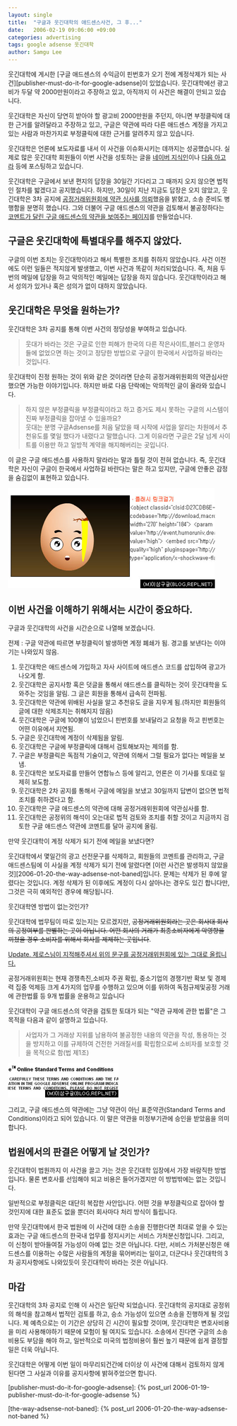 ```yaml
---
layout: single
title:  "구글과 웃긴대학의 애드센스사건, 그 후..."
date:   2006-02-19 09:06:00 +09:00
categories: advertising
tags: google adsense 웃긴대학
author: Samgu Lee
---
```

웃긴대학에 게시한 [구글 애드센스의 수익금이 핀번호가 오기 전에 계정삭제가 되는 사건][publisher-must-do-it-for-google-adsense]이 있었습니다. 웃긴대학에선 광고비가 두달 약 2000만원이라고 주장하고 있고, 아직까지 이 사건은 해결이 안되고 있습니다.

웃긴대학은 자신이 당연히 받아야 할 광고비 2000만원을 주던지, 아니면 부정클릭에 대한 근거를 알려달라고 주장하고 있고, 구글은 약관에 따라 다른 애드센스 계정을 가지고 있는 사람과 마찬가지로 부정클릭에 대한 근거를 알려주지 않고 있습니다.

웃긴대학은 언론에 보도자료를 내서 이 사건을 이슈화시키는 데까지는 성공했습니다. 실제로 많은 웃긴대학 회원들이 이번 사건을 성토하는 글을 [네이버 지식인](http://kin.naver.com/search.naver?where=ns_all&query=%B1%B8%B1%DB+%BF%F4%B1%E4%B4%EB%C7%D0)이나 [다음 아고라](http://agora.media.daum.net/petition/view.do?no=10607) 등에 포스팅하고 있습니다.

웃긴대학은 구글에서 보낸 편지의 답장을 30일간 기다리고 그 때까지 오지 않으면 법적인 절차를 밟겠다고 공지했습니다. 하지만, 30일이 지난 지금도 답장은 오지 않았고, 웃긴대학은 3차 공지에 [공정거래위원회에 약관 심사를 의뢰](http://www.etnews.co.kr/news/detail.html?id=200602080131)했음을 밝혔고, 소송 준비도 병행함을 분명히 했습니다. 그와 더불어 구글 애드센스의 약관을 검토해서 불공정하다는 [코멘트가 달린 구글 애드센스의 약관을 보여주는 페이지](http://event.humoruniv.dreamwiz.com/images/tmppp/google_law.html)를 만들었습니다.

## 구글은 웃긴대학에 특별대우를 해주지 않았다.

구글의 이번 조치는 웃긴대학이라고 해서 특별한 조치를 취하지 않았습니다. 사건 이전에도 이런 일들은 적지않게 발생했고, 이번 사건과 똑같이 처리되었습니다. 즉, 처음 두번의 메일에 답장을 하고 악의적인 메일에는 답장을 하지 않습니다. 웃긴대학이라고 해서 성의가 있거나 혹은 성의가 없이 대하지 않았습니다.

## 웃긴대학은 무엇을 원하는가?

웃긴대학은 3차 공지를 통해 이번 사건의 정당성을 부여하고 있습니다.

> 웃대가 바라는 것은 구글로 인한 피해가 한국의 다른 작은사이트,블러그 운영자들에 없었으면 하는 것이고 정당한 방법으로 구글이 한국에서 사업하길 바라는 것입니다.

웃긴대학이 진정 원하는 것이 위와 같은 것이라면 단순히 공정거래위원회의 약관심사만 했으면 가능한 이야기입니다. 하지만 바로 다음 단락에는 악의적인 글이 올라와 있습니다.

> 하지 않은 부정클릭을 부정클릭이라고 하고 증거도 제시 못하는 구글의 시스템이 진짜 부정클릭을 잡아낼 수 있을까요?  
> 웃대는 분명 구글Adsense를 처음 달았을 때 시작에 사업을 알리는 차원에서 추천유도를 몇일 했다가 내렸다고 말했습니다. 그게 이유라면 구글은 2달 넘게 사이트를 이용만 하고 일방적 계약을 해지해버리는 곳입니다.

이 글은 구글 애드센스를 사용하지 말라라는 말과 틀릴 것이 전혀 없습니다. 즉, 웃긴대학은 자신이 구글이 한국에서 사업하길 바란다는 말은 하고 있지만, 구글에 안좋은 감정을 숨김없이 표현하고 있습니다.

![웃긴대학에서 배포하는 애드센스 플래쉬](/assets/humoruniv_vs_google.jpg)

## 이번 사건을 이해하기 위해서는 시간이 중요하다.

구글과 웃긴대학의 사건을 시간순으로 나열해 보겠습니다.

전제 : 구글 약관에 따르면 부정클릭이 발생하면 계정 폐쇄가 됨. 경고를 보낸다는 이야기는 나와있지 않음.

1. 웃긴대학은 애드센스에 가입하고 자사 사이트에 애드센스 코드를 삽입하여 광고가 나오게 함.
2. 웃긴대학은 공지사항 혹은 덧글을 통해서 애드센스를 클릭하는 것이 웃긴대학을 도와주는 것임을 알림. 그 글은 회원을 통해서 급속히 전파됨.
3. 웃긴대학은 약관에 위배된 사실을 알고 추천유도 글을 지우게 됨.(하지만 회원들의 글에 대한 삭제조치는 취해지지 않음)
4. 웃긴대학은 구글에 100불이 넘었으니 핀번호를 보내달라고 요청을 하고 핀번호는 어떤 이유에서 지연됨.
5. 구글은 웃긴대학에 계정이 삭제됨을 알림.
6. 웃긴대학은 구글에 부정클릭에 대해서 검토해보자는 제의를 함.
7. 구글은 부정클릭은 독점적 기술이고, 약관에 의해서 그럴 필요가 없다는 메일을 보냄.
8. 웃긴대학은 보도자료를 만들어 연합뉴스 등에 알리고, 언론은 이 기사를 토대로 일제히 보도함.
9. 웃긴대학은 2차 공지를 통해서 구글에 메일을 보냈고 30일까지 답변이 없으면 법적조치를 취하겠다고 함.
10. 웃긴대학은 구글 애드센스의 약관에 대해 공정거래위원회에 약관심사를 함.
11. 웃긴대학은 공정위의 해석이 오는대로 법적 검토와 조치를 취할 것이고 지금까지 검토한 구글 애드센스 약관에 코멘트를 달아 공지에 올림.

만약 웃긴대학이 계정 삭제가 되기 전에 메일을 보냈다면?

웃긴대학에서 몇일간의 광고 선전문구를 삭제하고, 회원들의 코멘트를 관리하고, 구글 애드센스팀에 이 사실을 계정 삭제가 되기 전에 알렸다면 [이런 사건은 발생하지 않았을 것][2006-01-20-the-way-adsense-not-baned]입니다. 문제는 삭제가 된 후에 알렸다는 것입니다. 계정 삭제가 된 이후에도 계정이 다시 살아나는 경우도 있긴 합니다만, 그것은 극히 예외적인 경우에 해당됩니다.

웃긴대학엔 방법이 없는것인가?

웃긴대학에 법무팀이 따로 있는지는 모르겠지만, <del datetime="2006-02-20T09:32:50+00:00">공정거래위원회라는 곳은 회사대 회사의 공정여부를 판별하는 곳이 아닙니다. 어떤 회사의 거래가 최종소비자에게 악영향을 끼쳤을 경우 소비자를 위해서 회사를 제제하는 곳입니다</del>.

<ins datetime="2006-02-20T09:32:50+00:00">Update. 제로스님이 지적해주셔서 위의 문구를 공정거래위원회에 있는 그대로 올립니다.

공정거래위원회는 현재 경쟁촉진,소비자 주권 확립, 중소기업의 경쟁기반 확보 및 경제력 집중 억제등 크게 4가지의 업무를 수행하고 있으며 이를 위하여 독점규제및공정 거래에 관한법률 등 9개 법률을 운용하고 있습니다</ins>

웃긴대학이 구글 애드센스의 약관을 검토한 토대가 되는 "약관 규제에 관한 법률"은 그 목적을 다음과 같이 설명하고 있습니다.

> 사업자가 그 거래상 지위를 남용하여 불공정한 내용의 약관을 작성, 통용하는 것을 방지하고 이를 규제하여 건전한 거래질서를 확립함으로써 소비자를 보호할 것을 목적으로 함(법 제1조)

![구글의 표준약관 일부](/assets/google_terms.jpg)

그리고, 구글 애드센스의 약관에는 그냥 약관이 아닌 표준약관(Standard Terms and Conditions)이라고 되어 있습니다. 이 말은 약관을 미정부기관에 승인을 받았음을 의미합니다.

## 법원에서의 판결은 어떻게 날 것인가?

웃긴대학이 법원까지 이 사건을 끌고 가는 것은 웃긴대학 입장에서 가장 바람직한 방법입니다. 물론 변호사를 선임해야 되고 비용은 들어가겠지만 이 방법밖에는 없는 것입니다.

일반적으로 부정클릭은 대단히 복잡한 사안입니다. 어떤 것을 부정클릭으로 잡아야 할 것인지에 대한 표준도 없을 뿐더러 회사마다 처리 방식이 틀립니다.

만약 웃긴대학에서 한국 법원에 이 사건에 대한 소송을 진행한다면 최대로 얻을 수 있는 효과는 구글 애드센스의 한국내 업무를 정지시키는 서비스 가처분신청입니다. 그리고, 이 신청이 받아들여질 가능성이 아예 없는 것은 아닙니다. 다만, 서비스 가처분신청은 애드센스를 이용하는 수많은 사람들의 계정을 묶어버리는 일이고, 더군다나 웃긴대학의 3차 공지사항에도 나와있듯이 웃긴대학이 바라는 것은 아닙니다.

## 마감

웃긴대학의 3차 공지로 인해 이 사건은 일단락 되었습니다. 웃긴대학의 공지대로 공정위의 해석을 참고해서 법적인 검토를 하고, 승소 가능성이 있으면 소송을 진행하게 될 것입니다. 제 예측으로는 이 기간은 상당히 긴 시간이 필요할 것이며, 웃긴대학은 변호사비용을 미리 사용해야하기 때문에 모험이 될 여지도 있습니다. 소송에서 진다면 구글의 소송비용도 부담을 해야 하고, 일반적으로 미국의 법정비용이 훨씬 높기 때문에 쉽게 결정할 일은 더욱 아닙니다.

웃긴대학은 어떻게 이번 일이 마무리되건간에 더이상 이 사건에 대해서 검토하지 않게 된다면 그 사실과 이유를 공지사항에 밝혀주었으면 합니다.

[publisher-must-do-it-for-google-adsense]: {% post_url 2006-01-19-publisher-must-do-it-for-google-adsense %}

[the-way-adsense-not-baned]: {% post_url 2006-01-20-the-way-adsense-not-baned %}